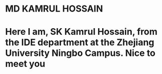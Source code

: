 # MD KAMRUL HOSSAIN
# Here I am, SK Kamrul Hossain, from the IDE department at the Zhejiang University Ningbo Campus. Nice to meet you
